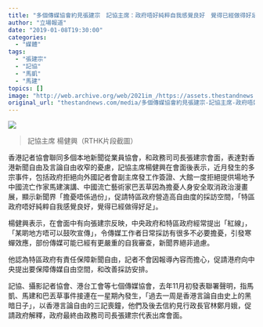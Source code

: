 ```yaml
---
title: "多個傳媒協會約見張建宗　記協主席：政府唔好純粹自我感覺良好　覺得已經做得好足"
author: "立場報道"
date: "2019-01-08T19:30:00"
categories:
  - "媒體"
tags:
  - "張建宗"
  - "記協"
  - "馬凱"
  - "馬建"
topics: []
image: "http://web.archive.org/web/2021im_/https://assets.thestandnews.com/media/photos/press-01_2QyhN.png"
original_url: "thestandnews.com/media/多個傳媒協會約見張建宗-記協主席-政府唔好純粹自我感覺良好-覺得已經做得好足"
---
```

![](http://web.archive.org/web/2021im_/https://assets.thestandnews.com/media/photos/press-01_2QyhN.png)
> 記協主席 楊健興（RTHK片段截圖）

香港記者協會聯同多個本地新聞從業員協會，和政務司司長張建宗會面，表達對香港新聞自由及言論自由收窄的憂慮，記協主席楊健興在會面後表示，近月發生的多宗事件，包括政府拒絕向外國記者會副主席發工作簽證、大館一度拒絕提供場地予中國流亡作家馬建演講、中國流亡藝術家巴丟草因為擔憂人身安全取消政治漫畫展，顯示新聞界「擔憂唔係過份」，促請特區政府營造高自由度的採訪空間，「特區政府唔好純粹自我感覺良好，覺得已經做得好足」。

楊健興表示，在會面中有向張建宗反映，中央政府和特區政府經常提出「紅線」，「某啲地方唔可以鼓吹宣傳」，令傳媒工作者日常採訪有很多不必要擔憂，引發寒蟬效應，部份傳媒可能已經有更嚴重的自我審查，新聞界絕非過慮。

他認為特區政府有責任保障新聞自由，記者不會因報導內容而擔心，促請港府向中央提出要保障傳媒自由空間，和改善採訪安排。

記協、攝影記者協會、港台工會等七個傳媒協會，去年11月初發表聯署聲明，指馬凱、馬建和巴丟草事件接連在一星期內發生，「過去一周是香港言論自由史上的黑暗日子」，以香港言論自由的三記喪鐘，他們及後去信約見行政長官林鄭月娥，促請政府解釋，政府最終由政務司司長張建宗代表出席會面。